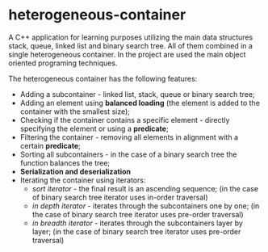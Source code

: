 # heterogeneous-container
A C++ application for learning purposes utilizing the main data structures stack, queue, linked list and binary search tree. All of them combined in a single heterogeneous container. In the project are used the main object oriented programing techniques.

The heterogeneous container has the following features:
  * Adding a subcontainer - linked list, stack, queue or binary search tree;
  * Adding an element using **balanced loading** (the element is added to the container with the smallest size);
  * Checking if the container contains a specific element - directly specifying the element or using a **predicate**;
  * Filtering the container - removing all elements in alignment with a certain **predicate**;
  * Sorting all subcontainers - in the case of a binary search tree the function balances the tree;
  * **Serialization and deserialization**
  * Iterating the container using iterators:
    * _sort iterator_ - the final result is an ascending sequence; (in the case of binary search tree iterator uses in-order traversal)
    * _in depth iterator_ - iterates through the subcontainers one by one; (in the case of binary search tree iterator uses pre-order traversal)
    * _in breadth iterator_ - iterates through the subcontainers layer by layer; (in the case of binary search tree iterator uses pre-order traversal)
